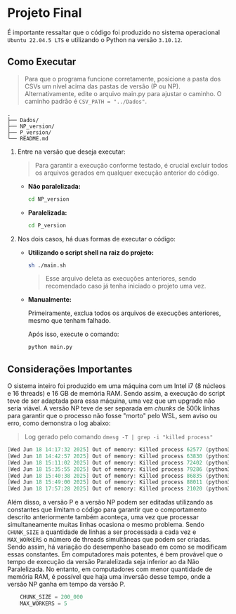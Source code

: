 # Projeto Final

É importante ressaltar que o código foi produzido no sistema operacional `Ubuntu 22.04.5 LTS` e utilizando o Python na versão `3.10.12`.

## Como Executar

> Para que o programa funcione corretamente, posicione a pasta dos CSVs um nível acima das pastas de versão (P ou NP). Alternativamente, edite o arquivo main.py para ajustar o caminho. O caminho padrão é `CSV_PATH = "../Dados"`.

```
.
├── Dados/
├── NP_version/
├── P_version/
└── README.md
```

1.  Entre na versão que deseja executar:

    > Para garantir a execução conforme testado, é crucial excluir todos os arquivos gerados em qualquer execução anterior do código.

    * **Não paralelizada:**

        ```bash
        cd NP_version
        ```

    * **Paralelizada:**

        ```bash
        cd P_version
        ```

2.  Nos dois casos, há duas formas de executar o código:

    * **Utilizando o script shell na raiz do projeto:**

        ```bash
        sh ./main.sh
        ```

        > Esse arquivo deleta as execuções anteriores, sendo recomendado caso já tenha iniciado o projeto uma vez.

    * **Manualmente:**

        Primeiramente, exclua todos os arquivos de execuções anteriores, mesmo que tenham falhado.

        Após isso, execute o comando:

        ```bash
        python main.py
        ```

## Considerações Importantes

O sistema inteiro foi produzido em uma máquina com um Intel i7 (8 núcleos e 16 threads) e 16 GB de memória RAM. Sendo assim, a execução do script teve de ser adaptada para essa máquina, uma vez que um upgrade não seria viável. A versão NP teve de ser separada em *chunks* de 500k linhas para garantir que o processo não fosse "morto" pelo WSL, sem aviso ou erro, como demonstra o log abaixo:

> Log gerado pelo comando `dmesg -T | grep -i "killed process"`

```c
[Wed Jun 18 14:17:32 2025] Out of memory: Killed process 62577 (python3) total-vm:23256048kB, anon-rss:15389488kB, file-rss:0kB, shmem-rss:0kB, UID:1000 pgtables:35788kB oom_score_adj:0
[Wed Jun 18 14:42:57 2025] Out of memory: Killed process 63830 (python3) total-vm:24879652kB, anon-rss:15029124kB, file-rss:0kB, shmem-rss:0kB, UID:1000 pgtables:35792kB oom_score_adj:0
[Wed Jun 18 15:11:02 2025] Out of memory: Killed process 72402 (python3) total-vm:25088080kB, anon-rss:14991964kB, file-rss:0kB, shmem-rss:0kB, UID:1000 pgtables:35844kB oom_score_adj:0
[Wed Jun 18 15:35:55 2025] Out of memory: Killed process 79286 (python3) total-vm:25205804kB, anon-rss:15316344kB, file-rss:0kB, shmem-rss:0kB, UID:1000 pgtables:36300kB oom_score_adj:0
[Wed Jun 18 15:40:38 2025] Out of memory: Killed process 86835 (python3) total-vm:23181912kB, anon-rss:15351824kB, file-rss:0kB, shmem-rss:0kB, UID:1000 pgtables:35588kB oom_score_adj:0
[Wed Jun 18 15:49:00 2025] Out of memory: Killed process 88011 (python3) total-vm:22536708kB, anon-rss:15161740kB, file-rss:0kB, shmem-rss:0kB, UID:1000 pgtables:35132kB oom_score_adj:0
[Wed Jun 18 17:57:28 2025] Out of memory: Killed process 21020 (python3) total-vm:18339608kB, anon-rss:14874272kB, file-rss:0kB, shmem-rss:0kB, UID:1000 pgtables:34608kB oom_score_adj:0
```

Além disso, a versão P e a versão NP podem ser editadas utilizando as constantes que limitam o código para garantir que o comportamento descrito anteriormente também aconteça, uma vez que processar simultaneamente muitas linhas ocasiona o mesmo problema. Sendo `CHUNK_SIZE` a quantidade de linhas a ser processada a cada vez e `MAX_WORKERS` o número de threads simultâneas que podem ser criadas. Sendo assim, há variação do desempenho baseado em como se modificam essas constantes. Em computadores mais potentes, é bem provável que o tempo de execução da versão Paralelizada seja inferior ao da Não Paralelizada. No entanto, em computadores com menor quantidade de memória RAM, é possível que haja uma inversão desse tempo, onde a versão NP ganha em tempo da versão P.

```python
    CHUNK_SIZE = 200_000
    MAX_WORKERS = 5
```